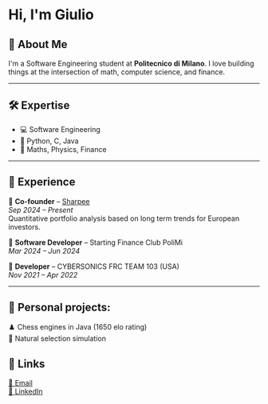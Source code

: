 # Hi, I'm Giulio

## 🚀 About Me  
I'm a Software Engineering student at **Politecnico di Milano**. I love building things at the intersection of math, computer science, and finance.

---

## 🛠 Expertise  
- 💻 Software Engineering  
- 🐍 Python, C, Java
- 🧮 Maths, Physics, Finance

---

## 💼 Experience  
🚀 **Co-founder** – [Sharpee](https://sharpeeinvesting.com)  
*Sep 2024 – Present*  
Quantitative portfolio analysis based on long term trends for European investors.

💼 **Software Developer** – Starting Finance Club PoliMi  
*Mar 2024 – Jun 2024*

🤖 **Developer** – CYBERSONICS FRC TEAM 103 (USA)  
*Nov 2021 – Apr 2022*

---

## 🎯 Personal projects:  
♟️ Chess engines in Java (1650 elo rating)   
🐺 Natural selection simulation 

## 🔗 Links  
[📧 Email](mailto:tonielligiulio@gmail.com)  
[🔗 LinkedIn](https://www.linkedin.com/in/giulio-tonielli-85591a227/)
